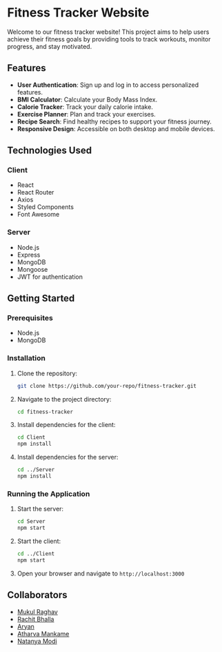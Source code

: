 # Fitness Tracker Website

Welcome to our fitness tracker website! This project aims to help users achieve their fitness goals by providing tools to track workouts, monitor progress, and stay motivated.

## Features

- **User Authentication**: Sign up and log in to access personalized features.
- **BMI Calculator**: Calculate your Body Mass Index.
- **Calorie Tracker**: Track your daily calorie intake.
- **Exercise Planner**: Plan and track your exercises.
- **Recipe Search**: Find healthy recipes to support your fitness journey.
- **Responsive Design**: Accessible on both desktop and mobile devices.

## Technologies Used

### Client
- React
- React Router
- Axios
- Styled Components
- Font Awesome

### Server
- Node.js
- Express
- MongoDB
- Mongoose
- JWT for authentication

## Getting Started

### Prerequisites
- Node.js
- MongoDB

### Installation

1. Clone the repository:
    ```sh
    git clone https://github.com/your-repo/fitness-tracker.git
    ```

2. Navigate to the project directory:
    ```sh
    cd fitness-tracker
    ```

3. Install dependencies for the client:
    ```sh
    cd Client
    npm install
    ```

4. Install dependencies for the server:
    ```sh
    cd ../Server
    npm install
    ```

### Running the Application

1. Start the server:
    ```sh
    cd Server
    npm start
    ```

2. Start the client:
    ```sh
    cd ../Client
    npm start
    ```

3. Open your browser and navigate to `http://localhost:3000`

## Collaborators

- [Mukul Raghav](https://github.com/Mukul-svg)
- [Rachit Bhalla](https://github.com/RachitBhalla15)
- [Aryan](https://github.com/SpaceCadet2308)
- [Atharva Mankame](https://github.com/Atharva-M1)
- [Natanya Modi](https://github.com/natanyamodi)


